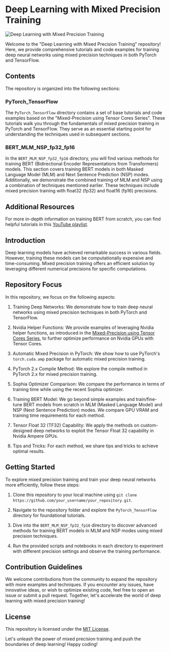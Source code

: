 # Deep Learning with Mixed Precision Training

![Deep Learning with Mixed Precision Training](https://github.com/HFarkhari/Mixed_Precision_Training)

Welcome to the "Deep Learning with Mixed Precision Training" repository! Here, we provide comprehensive tutorials and code examples for training deep neural networks using mixed precision techniques in both PyTorch and TensorFlow.

## Contents

The repository is organized into the following sections:

### PyTorch_TensorFlow

The `PyTorch_TensorFlow` directory contains a set of base tutorials and code examples based on the "Mixed-Precision using Tensor Cores Series". These tutorials walk you through the fundamentals of mixed precision training in PyTorch and TensorFlow. They serve as an essential starting point for understanding the techniques used in subsequent sections.

### BERT_MLM_NSP_fp32_fp16

In the `BERT_MLM_NSP_fp32_fp16` directory, you will find various methods for training BERT (Bidirectional Encoder Representations from Transformers) models. This section covers training BERT models in both Masked Language Model (MLM) and Next Sentence Prediction (NSP) modes. Additionally, we demonstrate the combined training of MLM and NSP using a combination of techniques mentioned earlier. These techniques include mixed precision training with float32 (fp32) and float16 (fp16) precisions.

## Additional Resources

For more in-depth information on training BERT from scratch, you can find helpful tutorials in this [YouTube playlist](https://youtube.com/playlist?list=PLIUOU7oqGTLgQ7tCdDT0ARlRoh1127NSO&feature=shared).


## Introduction

Deep learning models have achieved remarkable success in various fields. However, training these models can be computationally expensive and time-consuming. Mixed precision training offers an efficient solution by leveraging different numerical precisions for specific computations.

## Repository Focus

In this repository, we focus on the following aspects:

1. Training Deep Networks: We demonstrate how to train deep neural networks using mixed precision techniques in both PyTorch and TensorFlow.

2. Nvidia Helper Functions: We provide examples of leveraging Nvidia helper functions, as introduced in the [Mixed-Precision using Tensor Cores Series](https://youtube.com/playlist?list=PL5B692fm6--vi9vC5EDBFsfTBnrvVbl40&feature=shared), to further optimize performance on Nvidia GPUs with Tensor Cores.

3. Automatic Mixed Precision in PyTorch: We show how to use PyTorch's `torch.cuda.amp` package for automatic mixed precision training.

4. PyTorch 2.x Compile Method: We explore the compile method in PyTorch 2.x for mixed precision training.

5. Sophia Optimizer Comparison: We compare the performance in terms of training time while using the recent Sophia optimizer.

6. Training BERT Model: We go beyond simple examples and train/fine-tune BERT models from scratch in MLM (Masked Language Model) and NSP (Next Sentence Prediction) modes. We compare GPU VRAM and training time requirements for each method.

7. Tensor Float 32 (TF32) Capability: We apply the methods on custom-designed deep networks to exploit the Tensor Float 32 capability in Nvidia Ampere GPUs.

9. Tips and Tricks: For each method, we share tips and tricks to achieve optimal results.



## Getting Started

To explore mixed precision training and train your deep neural networks more efficiently, follow these steps:

1. Clone this repository to your local machine using `git clone https://github.com/your_username/your_repository.git`.

2. Navigate to the repository folder and explore the `PyTorch_TensorFlow` directory for foundational tutorials.

3. Dive into the `BERT_MLM_NSP_fp32_fp16` directory to discover advanced methods for training BERT models in MLM and NSP modes using mixed precision techniques.

4. Run the provided scripts and notebooks in each directory to experiment with different precision settings and observe the training performance.

## Contribution Guidelines

We welcome contributions from the community to expand the repository with more examples and techniques. If you encounter any issues, have innovative ideas, or wish to optimize existing code, feel free to open an issue or submit a pull request. Together, let's accelerate the world of deep learning with mixed precision training!

## License

This repository is licensed under the [MIT License](LICENSE).

Let's unleash the power of mixed precision training and push the boundaries of deep learning! Happy coding!
